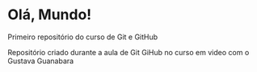 # Olá, Mundo!
 Primeiro repositório do curso de Git e GitHub

 Repositório criado durante a aula de Git GiHub no curso em video com o Gustava Guanabara
